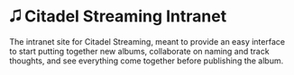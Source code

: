 # 🎜 Citadel Streaming Intranet

The intranet site for Citadel Streaming, meant to provide an easy interface to
start putting together new albums, collaborate on naming and track thoughts, and
see everything come together before publishing the album.

